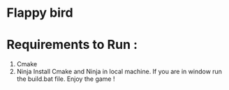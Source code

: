 # Flappy bird
# Requirements to Run :
  1. Cmake
  2. Ninja
Install Cmake and Ninja in local machine. If you are in window run the build.bat file. 
Enjoy the game !
